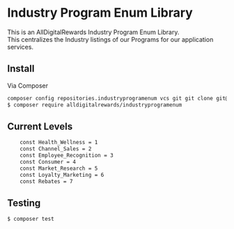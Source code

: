 # Industry Program Enum Library

This is an AllDigitalRewards Industry Program Enum Library.  
This centralizes the Industry listings of our Programs for our application services.

## Install

Via Composer

``` bash
composer config repositories.industryprogramenum vcs git git clone git@bitbucket.org:alldigitalrewards/industryprogramenum.git
$ composer require alldigitalrewards/industryprogramenum
```

## Current Levels
```bash
    const Health_Wellness = 1
    const Channel_Sales = 2
    const Employee_Recognition = 3
    const Consumer = 4
    const Market_Research = 5
    const Loyalty_Marketing = 6
    const Rebates = 7
```

## Testing

``` bash
$ composer test
```
